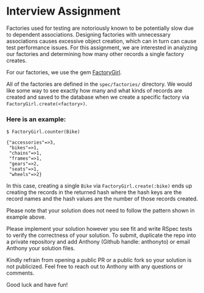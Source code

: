 # Interview Assignment

Factories used for testing are notoriously known to be potentially slow due to dependent associations. Designing factories with unnecessary associations causes excessive object creation, which can in turn can cause test performance issues. For this assignment, we are interested in analyzing our factories and determining how many other records a single factory creates.

For our factories, we use the gem [FactoryGirl](https://github.com/thoughtbot/factory_girl).

All of the factories are defined in the `spec/factories/` directory. We would like some way to see exactly how many and what kinds of records are created and saved to the database when we create a specific factory via `FactoryGirl.create(<factory>)`.

### Here is an example:

```
$ FactoryGirl.counter(Bike)

{"accessories"=>3,
 "bikes"=>1,
 "chains"=>1,
 "frames"=>1,
 "gears"=>2,
 "seats"=>1,
 "wheels"=>2}
```

In this case, creating a single `Bike` via `FactoryGirl.create(:bike)` ends up creating the records in the returned hash where the hash keys are the record names and the hash values are the number of those records created.

Please note that your solution does not need to follow the pattern shown in example above.

Please implement your solution however you see fit and write RSpec tests to verify the correctness of your solution. To submit, duplicate the repo into a private repository and add Anthony (Github handle: anthonyto) or email Anthony your solution files.

Kindly refrain from opening a public PR or a public fork so your solution is not publicized. Feel free to reach out to Anthony with any questions or comments.

Good luck and have fun!
